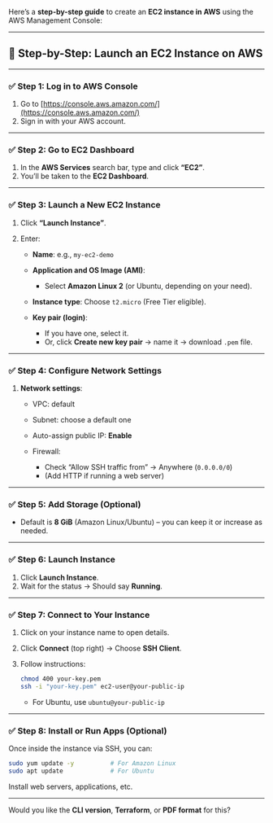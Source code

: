Here’s a **step-by-step guide** to create an **EC2 instance in AWS** using the AWS Management Console:

---

## 🧾 Step-by-Step: Launch an EC2 Instance on AWS

---

### ✅ Step 1: Log in to AWS Console

1. Go to [https://console.aws.amazon.com/](https://console.aws.amazon.com/)
2. Sign in with your AWS account.

---

### ✅ Step 2: Go to EC2 Dashboard

1. In the **AWS Services** search bar, type and click **“EC2”**.
2. You’ll be taken to the **EC2 Dashboard**.

---

### ✅ Step 3: Launch a New EC2 Instance

1. Click **“Launch Instance”**.
2. Enter:

   * **Name**: e.g., `my-ec2-demo`
   * **Application and OS Image (AMI)**:

     * Select **Amazon Linux 2** (or Ubuntu, depending on your need).
   * **Instance type**: Choose `t2.micro` (Free Tier eligible).
   * **Key pair (login)**:

     * If you have one, select it.
     * Or, click **Create new key pair** → name it → download `.pem` file.

---

### ✅ Step 4: Configure Network Settings

1. **Network settings**:

   * VPC: default
   * Subnet: choose a default one
   * Auto-assign public IP: **Enable**
   * Firewall:

     * Check “Allow SSH traffic from” → Anywhere (`0.0.0.0/0`)
     * (Add HTTP if running a web server)

---

### ✅ Step 5: Add Storage (Optional)

* Default is **8 GiB** (Amazon Linux/Ubuntu) – you can keep it or increase as needed.

---

### ✅ Step 6: Launch Instance

1. Click **Launch Instance**.
2. Wait for the status → Should say **Running**.

---

### ✅ Step 7: Connect to Your Instance

1. Click on your instance name to open details.
2. Click **Connect** (top right) → Choose **SSH Client**.
3. Follow instructions:

   ```bash
   chmod 400 your-key.pem
   ssh -i "your-key.pem" ec2-user@your-public-ip
   ```

   * For Ubuntu, use `ubuntu@your-public-ip`

---

### ✅ Step 8: Install or Run Apps (Optional)

Once inside the instance via SSH, you can:

```bash
sudo yum update -y          # For Amazon Linux
sudo apt update             # For Ubuntu
```

Install web servers, applications, etc.

---

Would you like the **CLI version**, **Terraform**, or **PDF format** for this?
